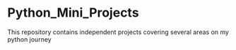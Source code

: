# Python_Mini_Projects
This repository contains independent projects covering several areas on my python journey
